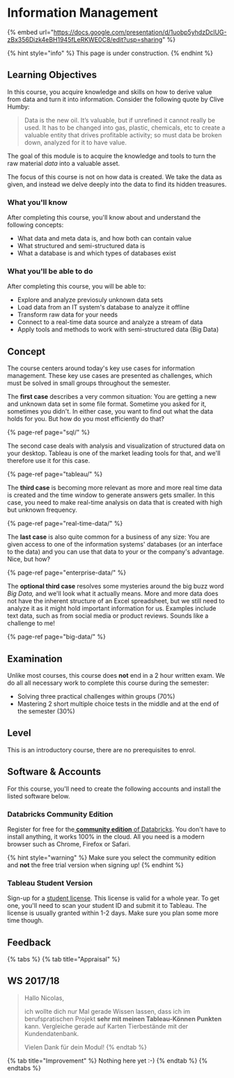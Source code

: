 # Information Management

{% embed url="https://docs.google.com/presentation/d/1uobp5yhdzDclUG-zBx356Dizk4eBH1945fLeRKWE0C8/edit?usp=sharing" %}

{% hint style="info" %}
This page is under construction.
{% endhint %}

## Learning Objectives

In this course, you acquire knowledge and skills on how to derive value from data and turn it into information. Consider the following quote by Clive Humby:

> Data is the new oil. It’s valuable, but if unrefined it cannot really be used. It has to be changed into gas, plastic, chemicals, etc to create a valuable entity that drives profitable activity; so must data be broken down, analyzed for it to have value.

The goal of this module is to acquire the knowledge and tools to turn the raw material _data_ into a valuable asset.

The focus of this course is not on how data is created. We take the data as given, and instead we delve deeply into the data to find its hidden treasures.

### What you'll know

After completing this course, you'll know about and understand the following concepts:

* What data and meta data is, and how both can contain value
* What structured and semi-structured data is
* What a database is and which types of databases exist

### What you'll be able to do

After completing this course, you will be able to:

* Explore and analyze previosuly unknown data sets
* Load data from an IT system's database to analyze it offline
* Transform raw data for your needs
* Connect to a real-time data source and analyze a stream of data
* Apply tools and methods to work with semi-structured data \(Big Data\)

## Concept

The course centers around today's key use cases for information management. These key use cases are presented as challenges, which must be solved in small groups throughout the semester.

The **first case** describes a very common situation: You are getting a new and unknown data set in some file format. Sometime you asked for it, sometimes you didn't. In either case, you want to find out what the data holds for you. But how do you most efficiently do that?

{% page-ref page="sql/" %}

The second case deals with analysis and visualization of structured data on your desktop. Tableau is one of the market leading tools for that, and we'll therefore use it for this case.

{% page-ref page="tableau/" %}

The **third case** is becoming more relevant as more and more real time data is created and the time window to generate answers gets smaller. In this case, you need to make real-time analysis on data that is created with high but unknown frequency.

{% page-ref page="real-time-data/" %}

The **last case** is also quite common for a business of any size: You are given access to one of the information systems' databases \(or an interface to the data\) and you can use that data to your or the company's advantage. Nice, but how?

{% page-ref page="enterprise-data/" %}

The **optional third case** resolves some mysteries around the big buzz word _Big Data,_ and we'll look what it actually means. More and more data does not have the inherent structure of an Excel spreadsheet, but we still need to analyze it as it might hold important information for us. Examples include text data, such as from social media or product reviews. Sounds like a challenge to me!

{% page-ref page="big-data/" %}

## Examination

Unlike most courses, this course does **not** end in a 2 hour written exam. We do all all necessary work to complete this course during the semester:

* Solving three practical challenges within groups \(70%\)
* Mastering 2 short multiple choice tests in the middle and at the end of the semester \(30%\) 

## Level

This is an introductory course, there are no prerequisites to enrol.

## Software & Accounts

For this course, you'll need to create the following accounts and install the listed software below.

### Databricks Community Edition

Register for free for the[ **community edition** of Databricks](https://community.cloud.databricks.com). You don't have to install anything, it works 100% in the cloud. All you need is a modern browser such as Chrome, Firefox or Safari.

{% hint style="warning" %}
Make sure you select the community edition and **not** the free trial version when signing up!
{% endhint %}

### Tableau Student Version

Sign-up for a [student license](https://www.tableau.com/de-de/academic/students). This license is valid for a whole year. To get one, you'll need to scan your student ID and submit it to Tableau. The license is usually granted within 1-2 days. Make sure you plan some more time though.

## Feedback

{% tabs %}
{% tab title="Appraisal" %}
## WS 2017/18

> Hallo Nicolas,
>
> ich wollte dich nur Mal gerade Wissen lassen, dass ich im berufspratischen Projekt **sehr mit meinen Tableau-Können Punkten** kann. Vergleiche gerade auf Karten Tierbestände mit der Kundendatenbank.
>
> Vielen Dank für dein Modul!
{% endtab %}

{% tab title="Improvement" %}
Nothing here yet :-\)
{% endtab %}
{% endtabs %}

